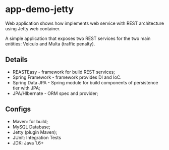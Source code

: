 app-demo-jetty
===============

Web application shows how implements web service with REST architecture using Jetty web container.

A simple application that exposes two REST services for the two main entities: Veiculo and Multa (traffic penalty).

Details
-------
* REASTEasy - framework for build REST services;
* Spring Framework - framework provides DI and IoC.
* Spring Data JPA - Spring module for build components of persistence tier with JPA;
* JPA/HIbernate - ORM spec and provider;

Configs
-------
* Maven: for build;
* MySQL Database;
* Jetty (plugin Maven);
* JUnit: Integration Tests
* JDK: Java 1.6+
